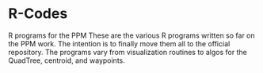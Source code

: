 # R-Codes
R programs for the PPM
These are the various R programs written so far on the PPM work. The intention is to finally move them all to the official repository.
The programs vary from visualization routines to algos for the QuadTree, centroid, and waypoints.
